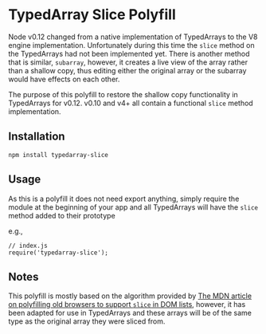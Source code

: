 # TypedArray Slice Polyfill

Node v0.12 changed from a native implementation of TypedArrays to the V8 engine
implementation. Unfortunately during this time the `slice` method on the
TypedArrays had not been implemented yet. There is another method that is
similar, `subarray`, however, it creates a live view of the array rather than
a shallow copy, thus editing either the original array or the subarray would
have effects on each other.

The purpose of this polyfill to restore the shallow copy functionality in 
TypedArrays for v0.12. v0.10 and v4+ all contain a functional `slice` method
implementation. 

## Installation

`npm install typedarray-slice`

## Usage

As this is a polyfill it does not need export anything, simply require the
module at the beginning of your app and all TypedArrays will have the `slice`
method added to their prototype

e.g.,

```
// index.js
require('typedarray-slice');
```

## Notes

This polyfill is mostly based on the algorithm provided by [The MDN article on
polyfilling old browsers to support `slice` in DOM lists][1], however, it has been
adapted for use in TypedArrays and these arrays will be of the same type as the
original array they were sliced from.

[1]: https://developer.mozilla.org/en-US/docs/Web/JavaScript/Reference/Global_Objects/Array/slice#Streamlining_cross-browser_behavior
